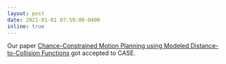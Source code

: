 ```yaml
---
layout: post
date: 2021-01-01 07:59:00-0400
inline: true
---
```


Our paper [Chance-Constrained Motion Planning using Modeled Distance-to-Collision Functions]() got accepted to CASE.